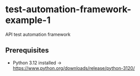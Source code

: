 # test-automation-framework-example-1
API test automation framework

## Prerequisites
- Python 3.12 installed -> https://www.python.org/downloads/release/python-3120/